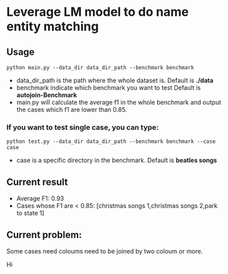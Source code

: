 # Leverage LM model to do name entity matching

## Usage
```
python main.py --data_dir data_dir_path --benchmark benchmark
```
* data_dir_path is the path where the whole dataset is. Default is **./data**
* benchmark indicate which benchmark you want to test Default is **autojoin-Benchmark**
* main.py will calculate the average f1 in the whole benchmark and output the cases which f1 are lower than 0.85.
### If you want to test single case, you can type:
```
python test.py --data_dir data_dir_path --benchmark benchmark --case case
```
* case is a specific directory in the benchmark. Default is **beatles songs**

## Current result
* Average F1: 0.93
* Cases whose F1 are < 0.85: [christmas songs 1,christmas songs 2,park to state 1]
## Current problem:
Some cases need coloums need to be joined by two coloum or more.

Hi
